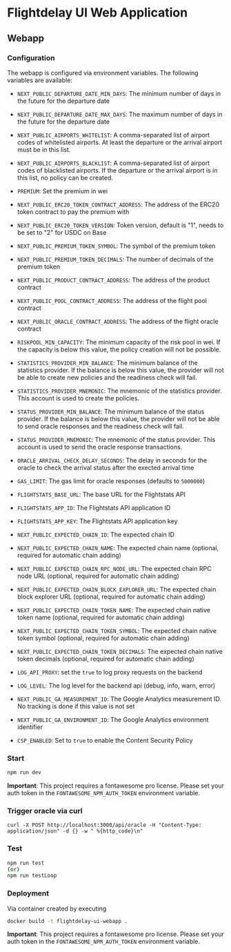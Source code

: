 # Flightdelay UI Web Application


## Webapp

### Configuration

The webapp is configured via environment variables. The following variables are available:

- `NEXT_PUBLIC_DEPARTURE_DATE_MIN_DAYS`: The minimum number of days in the future for the departure date
- `NEXT_PUBLIC_DEPARTURE_DATE_MAX_DAYS`: The maximum number of days in the future for the departure date
- `NEXT_PUBLIC_AIRPORTS_WHITELIST`: A comma-separated list of airport codes of whitelisted airports. At least the departure or the arrival airport must be in this list.
- `NEXT_PUBLIC_AIRPORTS_BLACKLIST`: A comma-separated list of airport codes of blacklisted airports. If the departure or the arrival airport is in this list, no policy can be created.
- `PREMIUM`: Set the premium in wei
- `NEXT_PUBLIC_ERC20_TOKEN_CONTRACT_ADDRESS`: The address of the ERC20 token contract to pay the premium with
- `NEXT_PUBLIC_ERC20_TOKEN_VERSION`: Token version, default is "1", needs to be set to "2" for USDC on Base
- `NEXT_PUBLIC_PREMIUM_TOKEN_SYMBOL`: The symbol of the premium token
- `NEXT_PUBLIC_PREMIUM_TOKEN_DECIMALS`: The number of decimals of the premium token

- `NEXT_PUBLIC_PRODUCT_CONTRACT_ADDRESS`: The address of the product contract 
- `NEXT_PUBLIC_POOL_CONTRACT_ADDRESS`: The address of the flight pool contract
- `NEXT_PUBLIC_ORACLE_CONTRACT_ADDRESS`: The address of the flight oracle contract
- `RISKPOOL_MIN_CAPACITY`: The minimum capacity of the risk pool in wei. If the capacity is below this value, the policy creation will not be possible.
- `STATISTICS_PROVIDER_MIN_BALANCE`: The minimum balance of the statistics provider. If the balance is below this value, the provider will not be able to create new policies and the readiness check will fail.
- `STATISTICS_PROVIDER_MNEMONIC`: The mnemonic of the statistics provider. This account is used to create the policies. 
- `STATUS_PROVIDER_MIN_BALANCE`: The minimum balance of the status provider. If the balance is below this value, the provider will not be able to send oracle responses and the readiness check will fail.
- `STATUS_PROVIDER_MNEMONIC`: The mnemonic of the status provider. This account is used to send the oracle response transactions. 

- `ORACLE_ARRIVAL_CHECK_DELAY_SECONDS`: The delay in seconds for the oracle to check the arrival status after the exected arrival time
- `GAS_LIMIT`: The gas limit for oracle responses (defaults to `5000000`)

- `FLIGHTSTATS_BASE_URL`: The base URL for the Flightstats API
- `FLIGHTSTATS_APP_ID`: The Flightstats API application ID
- `FLIGHTSTATS_APP_KEY`: The Flightstats API application key

- `NEXT_PUBLIC_EXPECTED_CHAIN_ID`: The expected chain ID
- `NEXT_PUBLIC_EXPECTED_CHAIN_NAME`: The expected chain name (optional, required for automatic chain adding)
- `NEXT_PUBLIC_EXPECTED_CHAIN_RPC_NODE_URL`: The expected chain RPC node URL (optional, required for automatic chain adding)
- `NEXT_PUBLIC_EXPECTED_CHAIN_BLOCK_EXPLORER_URL`: The expected chain block explorer URL (optional, required for automatic chain adding)
- `NEXT_PUBLIC_EXPECTED_CHAIN_TOKEN_NAME`: The expected chain native token name (optional, required for automatic chain adding)
- `NEXT_PUBLIC_EXPECTED_CHAIN_TOKEN_SYMBOL`: The expected chain native token symbol (optional, required for automatic chain adding)
- `NEXT_PUBLIC_EXPECTED_CHAIN_TOKEN_DECIMALS`: The expected chain native token decimals (optional, required for automatic chain adding)

- `LOG_API_PROXY`: set the `true` to log proxy requests on the backend
- `LOG_LEVEL`: The log level for the backend api (debug, info, warn, error)
- `NEXT_PUBLIC_GA_MEASUREMENT_ID`: The Google Analytics measurement ID. No tracking is done if this value is not set
- `NEXT_PUBLIC_GA_ENVIRONMENT_ID`: The Google Analytics environment identifier 
- `CSP_ENABLED`: Set to `true` to enable the Content Security Policy


### Start

```bash
npm run dev
```

**Important**: This project requires a fontawesome pro license. Please set your auth token in the `FONTAWESOME_NPM_AUTH_TOKEN` environment variable.

### Trigger oracle via curl

```
curl -X POST http://localhost:3000/api/oracle -H "Content-Type: application/json" -d {} -w " %{http_code}\n"
```

### Test

```bash
npm run test
(or)
npm run testLoop
```

### Deployment 

Via container created by executing 

```bash
docker build -t flightdelay-ui-webapp .
```
**Important**: This project requires a fontawesome pro license. Please set your auth token in the `FONTAWESOME_NPM_AUTH_TOKEN` environment variable.
